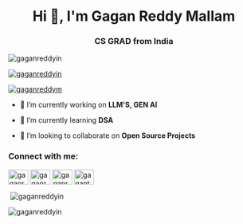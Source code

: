 <h1 align="center">Hi 👋, I'm Gagan Reddy Mallam</h1>
<h3 align="center">CS GRAD from India</h3>

<p align="left"> <img src="https://komarev.com/ghpvc/?username=gaganreddyin&label=Profile%20views&color=0e75b6&style=flat" alt="gaganreddyin" /> </p>

<p align="left"> <a href="https://github.com/ryo-ma/github-profile-trophy"><img src="https://github-profile-trophy.vercel.app/?username=gaganreddyin" alt="gaganreddyin" /></a> </p>

<p align="left"> <a href="https://twitter.com/gaganreddym" target="blank"><img src="https://img.shields.io/twitter/follow/gaganreddym?logo=twitter&style=for-the-badge" alt="gaganreddym" /></a> </p>

- 🔭 I’m currently working on **LLM'S, GEN AI**

- 🌱 I’m currently learning **DSA**

- 👯 I’m looking to collaborate on **Open Source Projects**

<h3 align="left">Connect with me:</h3>
<p align="left">
<a href="https://twitter.com/gaganreddym" target="blank"><img align="center" src="https://raw.githubusercontent.com/rahuldkjain/github-profile-readme-generator/master/src/images/icons/Social/twitter.svg" alt="gaganreddym" height="30" width="40" /></a>
<a href="https://linkedin.com/in/gaganreddymallam" target="blank"><img align="center" src="https://raw.githubusercontent.com/rahuldkjain/github-profile-readme-generator/master/src/images/icons/Social/linked-in-alt.svg" alt="gaganreddymallam" height="30" width="40" /></a>
<a href="https://www.leetcode.com/gaganreddy01" target="blank"><img align="center" src="https://raw.githubusercontent.com/rahuldkjain/github-profile-readme-generator/master/src/images/icons/Social/leet-code.svg" alt="gaganreddy01" height="30" width="40" /></a>
<a href="https://www.instagram.com/gaganthoughts/" target="blank"><img align="center" src="https://raw.githubusercontent.com/rahuldkjain/github-profile-readme-generator/master/src/images/icons/Social/instagram.svg" alt="gaganthoughts" height="30" width="40" /></a>
</p>



<p>&nbsp;<img align="center" src="https://github-readme-stats.vercel.app/api?username=gaganreddyin&show_icons=true&locale=en" alt="gaganreddyin" /></p>

<p><img align="center" src="https://github-readme-streak-stats.herokuapp.com/?user=gaganreddyin&" alt="gaganreddyin" /></p>
